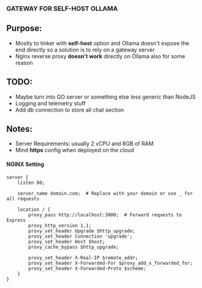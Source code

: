 ### GATEWAY FOR SELF-HOST OLLAMA

## Purpose:
* Mostly to tinker with **self-host** option and Ollama doesn't expose the end directly so a solution is to rely on a gateway server
* Nginx reverse proxy **doesn't work** directly on Ollama also for some reason

## TODO:
* Maybe turn into GO server or something else less generic than NodeJS
* Logging and telemetry stuff
* Add db connection to store all chat section
  
## Notes:
* Server Requirements: usually 2 vCPU and 8GB of RAM
* Mind **https** config when deployed on the cloud

#### NGINX Setting

```
server {
    listen 80;

    server_name domain.com;  # Replace with your domain or use _ for all requests

    location / {
        proxy_pass http://localhost:3000;  # Forward requests to Express
        proxy_http_version 1.1;
        proxy_set_header Upgrade $http_upgrade;
        proxy_set_header Connection 'upgrade';
        proxy_set_header Host $host;
        proxy_cache_bypass $http_upgrade;

        proxy_set_header X-Real-IP $remote_addr;
        proxy_set_header X-Forwarded-For $proxy_add_x_forwarded_for;
        proxy_set_header X-Forwarded-Proto $scheme;
    }
}
```
